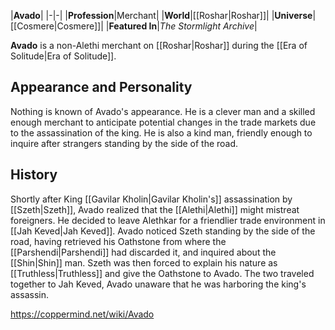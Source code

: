 |**Avado**|
|-|-|
|**Profession**|Merchant|
|**World**|[[Roshar\|Roshar]]|
|**Universe**|[[Cosmere\|Cosmere]]|
|**Featured In**|*The Stormlight Archive*|

**Avado** is a non-Alethi merchant on [[Roshar\|Roshar]] during the [[Era of Solitude\|Era of Solitude]].

## Appearance and Personality
Nothing is known of Avado's appearance. He is a clever man and a skilled enough merchant to anticipate potential changes in the trade markets due to the assassination of the king. He is also a kind man, friendly enough to inquire after strangers standing by the side of the road.

## History
Shortly after King [[Gavilar Kholin\|Gavilar Kholin's]] assassination by [[Szeth\|Szeth]], Avado realized that the [[Alethi\|Alethi]] might mistreat foreigners. He decided to leave Alethkar for a friendlier trade environment in [[Jah Keved\|Jah Keved]]. Avado noticed Szeth standing by the side of the road, having retrieved his Oathstone from where the [[Parshendi\|Parshendi]] had discarded it, and inquired about the [[Shin\|Shin]] man. Szeth was then forced to explain his nature as [[Truthless\|Truthless]] and give the Oathstone to Avado. The two traveled together to Jah Keved, Avado unaware that he was harboring the king's assassin.



https://coppermind.net/wiki/Avado